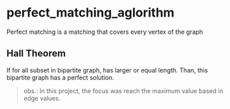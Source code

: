 # perfect_matching_aglorithm

Perfect matching is a matching that covers every vertex of the graph

## Hall Theorem

If for all subset in bipartite graph, has larger or equal length. Than, this bipartite graph has a perfect solution.

> obs.: In this project, the focus was reach the maximum value based in edge values.
